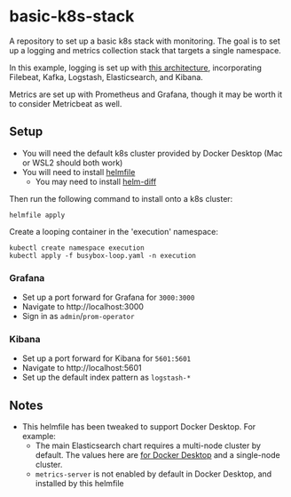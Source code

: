 # basic-k8s-stack
A repository to set up a basic k8s stack with monitoring.  The goal is to set up a logging and metrics collection stack that targets a single namespace.

In this example, logging is set up with [this architecture](https://logz.io/blog/deploying-kafka-with-elk/), incorporating Filebeat, Kafka, Logstash, Elasticsearch, and Kibana.

Metrics are set up with Prometheus and Grafana, though it may be worth it to consider Metricbeat as well.

## Setup
- You will need the default k8s cluster provided by Docker Desktop (Mac or WSL2 should both work)
- You will need to install [helmfile](https://github.com/roboll/helmfile)
  - You may need to install [helm-diff](https://github.com/databus23/helm-diff)

Then run the following command to install onto a k8s cluster:
```
helmfile apply
```

Create a looping container in the 'execution' namespace:
```
kubectl create namespace execution
kubectl apply -f busybox-loop.yaml -n execution
```

### Grafana
- Set up a port forward for Grafana for `3000:3000`
- Navigate to http://localhost:3000
- Sign in as `admin`/`prom-operator`

### Kibana
- Set up a port forward for Kibana for `5601:5601`
- Navigate to http://localhost:5601
- Set up the default index pattern as `logstash-*`

## Notes
- This helmfile has been tweaked to support Docker Desktop.  For example:
  - The main Elasticsearch chart requires a multi-node cluster by default.  The values here are [for Docker Desktop](https://github.com/elastic/helm-charts/blob/master/elasticsearch/examples/docker-for-mac/values.yaml) and a single-node cluster.
  - `metrics-server` is not enabled by default in Docker Desktop, and installed by this helmfile
